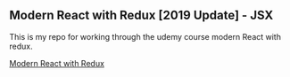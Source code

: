 ## Modern React with Redux [2019 Update] - JSX
This is my repo for working through the udemy course modern React with redux.

[Modern React with Redux](https://www.udemy.com/course/react-redux/)
